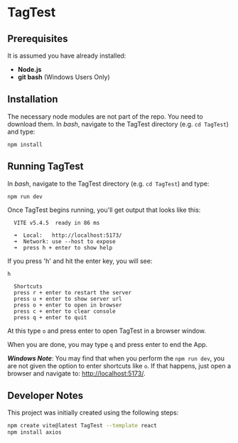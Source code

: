 # TagTest

## Prerequisites

It is assumed you have already installed:
* **Node.js**
* **git bash** (Windows Users Only)

## Installation

The necessary node modules are not part of the repo. You need to download them. In *bash*, navigate to the TagTest directory (e.g. `cd TagTest`) and type:

`npm install`

## Running TagTest

In *bash*, navigate to the TagTest directory (e.g. `cd TagTest`) and type:

```
npm run dev
```

Once TagTest begins running, you'll get output that looks like this:

```
  VITE v5.4.5  ready in 86 ms

  ➜  Local:   http://localhost:5173/
  ➜  Network: use --host to expose
  ➜  press h + enter to show help
```

If you press 'h' and hit the enter key, you will see:

```
h

  Shortcuts
  press r + enter to restart the server
  press u + enter to show server url
  press o + enter to open in browser
  press c + enter to clear console
  press q + enter to quit
```

At this type `o` and press enter to open TagTest in a browser window.

When you are done, you may type `q` and press enter to end the App.

***Windows Note***: You may find that when you perform the `npm run dev`, you are not given the option to enter shortcuts like `o`. If that happens, just open a browser and navigate to: [http://localhost:5173/](http://localhost:5173/).

## Developer Notes

This project was initially created using the following steps:

```bash
npm create vite@latest TagTest --template react
npm install axios
```

